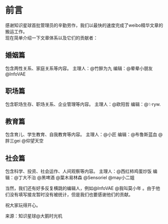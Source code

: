 # 前言

感谢知识星球首批管理员的辛勤劳作，我们以最快的速度完成了weibo精华文章的搬运工作。  
现在简单介绍一下文章体系以及它们的贡献者：

## 婚姻篇
包含两性关系、家庭关系等内容。
主理人：@竹醉为九 
编辑：@晕晕小朋友 @InfoVAE 

## 职场篇
包含职场生存、职场关系、企业管理等内容。
主理人：@欧阳哲 
编辑：@✨ryw. 

## 教育篇
包含育儿、学生教育、自我教育等内容。
主理人：@小匠 
编辑：@布鲁斯蓝血 @胖三gei @仰望天空 

## 社会篇
包含科学、投资、社会运作、人间观察等内容。
主理人：@西红柿鸡蛋炒饭 
编辑：@丁大不治 @黑啤酒 @葉木易林森 @Sensoriel @may小二姐 

当然，我们还有好多反复横跳的编辑人，例如@InfoVAE @我叫莫小年 。由于他们没有填写接龙暂时没有被统计，但是我们也要感谢他们的贡献。

祝大家玩得开心。

来源：知识星球@大鹅时光机
